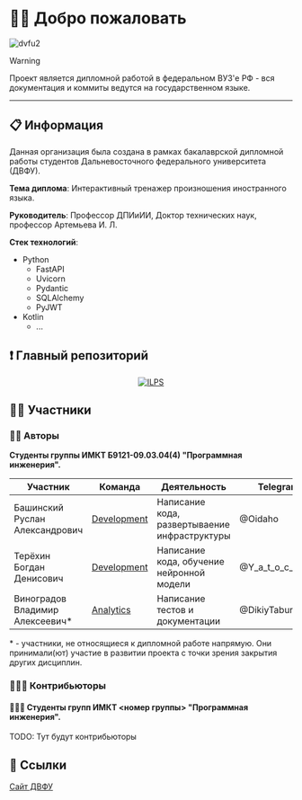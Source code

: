 # 👋🏻 Добро пожаловать

![dvfu2](https://github.com/user-attachments/assets/1a0a7525-14bf-40b4-ab53-f78ca872b561)

> [!WARNING]
> 
> Проект является дипломной работой в федеральном ВУЗ'e РФ - вся документация и коммиты ведутся на государственном языке.
>

---

## 📋 Информация
Данная организация была создана в рамках бакалаврской дипломной работы студентов Дальневосточного федерального университета (ДВФУ).

**Тема диплома**: Интерактивный тренажер произношения иностранного языка.

**Руководитель**: Профессор ДПИиИИ, Доктор технических наук, профессор Артемьева И. Л. 

**Стек технологий**:
- Python
  - FastAPI
  - Uvicorn
  - Pydantic
  - SQLAlchemy
  - PyJWT
- Kotlin
  - ...

## ❗ Главный репозиторий

<div align="center">
    <a href="https://github.com/FEFU-ILPS/ILPS" target="_blank">
        <img src="https://github-readme-stats.vercel.app/api/pin/?username=FEFU-ILPS&repo=ILPS&show_icons=true&border_radius=20&theme=github_dark&hide_border=true&show_owner=true&description_lines_count=1" alt="ILPS">
    </a>
</div>

## 🙎‍♂️ Участники

### 👨‍💼 Авторы
**Студенты группы ИМКТ Б9121-09.03.04(4) "Программная инженерия".**

| Участник                           | Команда                                                                                                                     | Деятельность                                      | Telegram           | Должность                       |
|------------------------------------|-----------------------------------------------------------------------------------------------------------------------------|---------------------------------------------------|--------------------|---------------------------------|
| Башинский Руслан Александрович     | [Development](https://github.com/orgs/FEFU-Diploma-Bashinskii-Tertekhin/teams/development)                                  | Написание кода, развертываение инфраструктуры     | @Oidaho            | Teamlead, <br> Build enginer    |
| Терёхин Богдан Денисович           | [Development](https://github.com/orgs/FEFU-Diploma-Bashinskii-Tertekhin/teams/development)                                  | Написание кода, обучение нейронной модели         | @Y_a_t_o_c_h_k_a   | Programmer                      |
| Виноградов Владимир Алексеевич*    | [Analytics](https://github.com/orgs/FEFU-Diploma-Bashinskii-Tertekhin/teams/analytics)                                      | Написание тестов и документации                   | @DikiyTaburet      | Tester, <br> Technical Writer   |

\* \- участники, не относящиеся к дипломной работе напрямую. Они принимали(ют) участие в развитии проекта с точки зрения закрытия других дисциплин.

### 👨🏻‍🔧 Контрибьюторы
#### 👨🏻‍🎓 Студенты групп ИМКТ <номер группы> "Программная инженерия".
TODO: Тут будут контрибьюторы 

## 🔗 Ссылки
[Сайт ДВФУ](https://www.dvfu.ru/)

